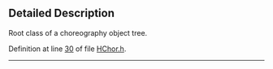 ## Detailed Description

Root class of a choreography object tree.

Definition at line <a href="HChor_8h-source.md#l00030" class="el">30</a> of file <a href="HChor_8h-source.md" class="el">HChor.h</a>.

------------------------------------------------------------------------

